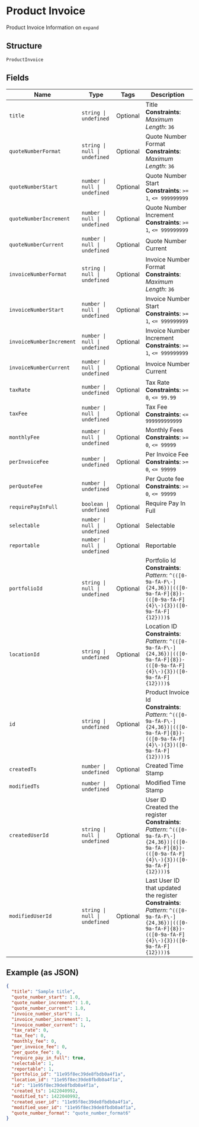 
# Product Invoice

Product Invoice Information on `expand`

## Structure

`ProductInvoice`

## Fields

| Name | Type | Tags | Description |
|  --- | --- | --- | --- |
| `title` | `string \| undefined` | Optional | Title<br>**Constraints**: *Maximum Length*: `36` |
| `quoteNumberFormat` | `string \| null \| undefined` | Optional | Quote Number Format<br>**Constraints**: *Maximum Length*: `36` |
| `quoteNumberStart` | `number \| null \| undefined` | Optional | Quote Number Start<br>**Constraints**: `>= 1`, `<= 999999999` |
| `quoteNumberIncrement` | `number \| null \| undefined` | Optional | Quote Number Increment<br>**Constraints**: `>= 1`, `<= 999999999` |
| `quoteNumberCurrent` | `number \| null \| undefined` | Optional | Quote Number Current |
| `invoiceNumberFormat` | `string \| null \| undefined` | Optional | Invoice Number Format<br>**Constraints**: *Maximum Length*: `36` |
| `invoiceNumberStart` | `number \| null \| undefined` | Optional | Invoice Number Start<br>**Constraints**: `>= 1`, `<= 999999999` |
| `invoiceNumberIncrement` | `number \| null \| undefined` | Optional | Invoice Number Increment<br>**Constraints**: `>= 1`, `<= 999999999` |
| `invoiceNumberCurrent` | `number \| null \| undefined` | Optional | Invoice Number Current |
| `taxRate` | `number \| undefined` | Optional | Tax Rate<br>**Constraints**: `>= 0`, `<= 99.99` |
| `taxFee` | `number \| null \| undefined` | Optional | Tax Fee<br>**Constraints**: `<= 999999999999` |
| `monthlyFee` | `number \| null \| undefined` | Optional | Monthly Fees<br>**Constraints**: `>= 0`, `<= 99999` |
| `perInvoiceFee` | `number \| undefined` | Optional | Per Invoice Fee<br>**Constraints**: `>= 0`, `<= 99999` |
| `perQuoteFee` | `number \| undefined` | Optional | Per Quote fee<br>**Constraints**: `>= 0`, `<= 99999` |
| `requirePayInFull` | `boolean \| undefined` | Optional | Require Pay In Full |
| `selectable` | `number \| null \| undefined` | Optional | Selectable |
| `reportable` | `number \| null \| undefined` | Optional | Reportable |
| `portfolioId` | `string \| null \| undefined` | Optional | Portfolio Id<br>**Constraints**: *Pattern*: `^(([0-9a-fA-F\-]{24,36})\|(([0-9a-fA-F]{8})-(([0-9a-fA-F]{4}\-){3})([0-9a-fA-F]{12})))$` |
| `locationId` | `string \| undefined` | Optional | Location ID<br>**Constraints**: *Pattern*: `^(([0-9a-fA-F\-]{24,36})\|(([0-9a-fA-F]{8})-(([0-9a-fA-F]{4}\-){3})([0-9a-fA-F]{12})))$` |
| `id` | `string \| undefined` | Optional | Product Invoice Id<br>**Constraints**: *Pattern*: `^(([0-9a-fA-F\-]{24,36})\|(([0-9a-fA-F]{8})-(([0-9a-fA-F]{4}\-){3})([0-9a-fA-F]{12})))$` |
| `createdTs` | `number \| undefined` | Optional | Created Time Stamp |
| `modifiedTs` | `number \| undefined` | Optional | Modified Time Stamp |
| `createdUserId` | `string \| null \| undefined` | Optional | User ID Created the register<br>**Constraints**: *Pattern*: `^(([0-9a-fA-F\-]{24,36})\|(([0-9a-fA-F]{8})-(([0-9a-fA-F]{4}\-){3})([0-9a-fA-F]{12})))$` |
| `modifiedUserId` | `string \| null \| undefined` | Optional | Last User ID that updated the register<br>**Constraints**: *Pattern*: `^(([0-9a-fA-F\-]{24,36})\|(([0-9a-fA-F]{8})-(([0-9a-fA-F]{4}\-){3})([0-9a-fA-F]{12})))$` |

## Example (as JSON)

```json
{
  "title": "Sample title",
  "quote_number_start": 1.0,
  "quote_number_increment": 1.0,
  "quote_number_current": 1.0,
  "invoice_number_start": 1,
  "invoice_number_increment": 1,
  "invoice_number_current": 1,
  "tax_rate": 0,
  "tax_fee": 0,
  "monthly_fee": 0,
  "per_invoice_fee": 0,
  "per_quote_fee": 0,
  "require_pay_in_full": true,
  "selectable": 1,
  "reportable": 1,
  "portfolio_id": "11e95f8ec39de8fbdb0a4f1a",
  "location_id": "11e95f8ec39de8fbdb0a4f1a",
  "id": "11e95f8ec39de8fbdb0a4f1a",
  "created_ts": 1422040992,
  "modified_ts": 1422040992,
  "created_user_id": "11e95f8ec39de8fbdb0a4f1a",
  "modified_user_id": "11e95f8ec39de8fbdb0a4f1a",
  "quote_number_format": "quote_number_format6"
}
```

